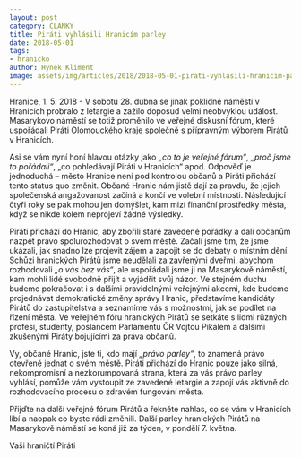 ```yaml
---
layout: post
category: CLANKY
title: Piráti vyhlásili Hranicím parley
date: 2018-05-01
tags: 
- hranicko
author: Hynek Kliment
image: assets/img/articles/2018/2018-05-01-pirati-vyhlasili-hranicim-parley.jpg   #751x422 pixelu
---
```

Hranice, 1. 5. 2018 - V sobotu 28. dubna se jinak poklidné náměstí v Hranicích probralo z letargie a zažilo doposud velmi neobvyklou událost. Masarykovo náměstí se totiž proměnilo ve veřejné diskusní fórum, které uspořádali Piráti Olomouckého kraje společně s přípravným výborem Pirátů v Hranicích.

Asi se vám nyní honí hlavou otázky jako *„co to je veřejné fórum“*, *„proč jsme to pořádali“*, „co pohledávají Piráti v Hranicích“ apod. Odpověď je jednoduchá – město Hranice není pod kontrolou občanů a Piráti přichází tento status quo změnit. Občané Hranic nám jistě dají za pravdu, že jejich společenská angažovanost začíná a končí ve volební místnosti. Následující čtyři roky se pak mohou jen domýšlet, kam mizí finanční prostředky města, když se nikde kolem neprojeví žádné výsledky.

Piráti přichází do Hranic, aby zbořili staré zavedené pořádky a dali občanům nazpět právo spolurozhodovat o svém městě. Začali jsme tím, že jsme ukázali, jak snadno lze projevit zájem a zapojit se do debaty o místním dění. Schůzi hranických Pirátů jsme neudělali za zavřenými dveřmi, abychom rozhodovali *„o vás bez vás“*, ale uspořádali jsme ji na Masarykově náměstí, kam mohli lidé svobodně přijít a vyjádřit svůj názor. Ve stejném duchu budeme pokračovat i s dalšími pravidelnými veřejnými akcemi, kde budeme projednávat demokratické změny správy Hranic, představíme kandidáty Pirátů do zastupitelstva a seznámíme vás s možnostmi, jak se podílet na řízení města. Ve veřejném fóru hranických Pirátů se setkáte s lidmi různých profesí, studenty, poslancem Parlamentu ČR Vojtou Pikalem a dalšími zkušenými Piráty bojujícími za práva občanů.

Vy, občané Hranic, jste ti, kdo mají *„právo parley“*, to znamená právo otevřeně jednat o svém městě. Piráti přichází do Hranic pouze jako silná, nekompromisní a nezkorumpovaná strana, která za vás právo parley vyhlásí, pomůže vám vystoupit ze zavedené letargie a zapojí vás aktivně do rozhodovacího procesu o zdravém fungování města.

Přijďte na další veřejné fórum Pirátů a řekněte nahlas, co se vám v Hranicích líbí a naopak co byste rádi změnili. Další parley hranických Pirátů na Masarykově náměstí se koná již za týden, v pondělí 7. května.

Vaši hraničtí Piráti
